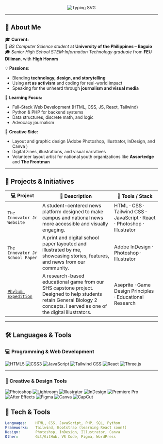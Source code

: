 <!-- HEADER -->
<div align="center">
  <img src="https://readme-typing-svg.demolab.com?font=Fira+Code&pause=1000&color=22D3EE&center=true&vCenter=true&width=435&lines=Hi%2C+I'm+Pj+%F0%9F%91%8B;Creative+%7C+Developer+%7C+Artist;Code+%2B+Design+%3D+Empowerment;STEM-IT+Grad+%7C+CS+Student+@+UP+Baguio" alt="Typing SVG" />
</div>

---

## 🌱 About Me

🎓 **Current:**  
📍 *BS Computer Science student* at **University of the Philippines – Baguio**  
🎓 *Senior High School STEM-Information Technology graduate* from **FEU Diliman**, with **High Honors**

💡 **Passions:**  
- Blending **technology, design, and storytelling**
- Using **art as activism** and coding for real-world impact
- Speaking for the unheard through **journalism and visual media**

🧠 **Learning Focus:**  
- Full-Stack Web Development (HTML, CSS, JS, React, Tailwind)
- Python & PHP for backend systems
- Data structures, discrete math, and logic
- Advocacy journalism

🎨 **Creative Side:**  
- Layout and graphic design (Adobe Photoshop, Illustrator, InDesign, and Canva )
- Digital zines, illustrations, and visual narratives
- Volunteer layout artist for national youth organizations like **Assortedge** and **The Frontman**

---

## 🚀 Projects & Initiatives

| 💻 Project | 🌱 Description | 🔧 Tools / Stack |
|-----------|----------------|------------------|
| `The Innovator Jr Website` | A student-centered news platform designed to make campus and national news more accessible and visually engaging. | HTML · CSS · Tailwind CSS · JavaScript · React · Photoshop · Illustrator |
| `The Innovator Jr School Paper` | A print and digital school paper layouted and illustrated by me, showcasing stories, features, and news from our community. | Adobe InDesign · Photoshop · Illustrator |
| <a href = "https://gd.games/sairon/phylum-expedition">`Phylum Expedition`<a> | A research-based educational game from our SHS capstone project. Designed to help students retain General Biology 2 concepts. I served as one of the digital illustrators. | Aseprite · Game Design Principles · Educational Research |

---

## 🛠️ Languages & Tools

### 💻 Programming & Web Development

<p align="left">
  <img src="https://img.shields.io/badge/HTML5-E34F26?style=for-the-badge&logo=html5&logoColor=white" alt="HTML5"/>
  <img src="https://img.shields.io/badge/CSS3-1572B6?style=for-the-badge&logo=css3&logoColor=white" alt="CSS3"/>
  <img src="https://img.shields.io/badge/JavaScript-F7DF1E?style=for-the-badge&logo=javascript&logoColor=black" alt="JavaScript"/>
  <img src="https://img.shields.io/badge/Tailwind_CSS-38B2AC?style=for-the-badge&logo=tailwind-css&logoColor=white" alt="Tailwind CSS"/>
  <img src="https://img.shields.io/badge/React-20232A?style=for-the-badge&logo=react&logoColor=61DAFB" alt="React"/>
  <img src="https://img.shields.io/badge/Three.js-000000?style=for-the-badge&logo=three.js&logoColor=white" alt="Three.js"/>
</p>

---

### 🎨 Creative & Design Tools

<p align="left">
  <img src="https://img.shields.io/badge/Photoshop-31A8FF?style=for-the-badge&logo=adobe-photoshop&logoColor=white" alt="Photoshop"/>
  <img src="https://img.shields.io/badge/Lightroom-31A8FF?style=for-the-badge&logo=adobe-lightroom&logoColor=white" alt="Lightroom"/>
  <img src="https://img.shields.io/badge/Illustrator-FF9A00?style=for-the-badge&logo=adobe-illustrator&logoColor=white" alt="Illustrator"/>
  <img src="https://img.shields.io/badge/InDesign-FF3366?style=for-the-badge&logo=adobe-indesign&logoColor=white" alt="InDesign"/>
  <img src="https://img.shields.io/badge/Premiere_Pro-9999FF?style=for-the-badge&logo=adobe-premiere-pro&logoColor=white" alt="Premiere Pro"/>
  <img src="https://img.shields.io/badge/After_Effects-9999FF?style=for-the-badge&logo=adobe-after-effects&logoColor=white" alt="After Effects"/>
  <img src="https://img.shields.io/badge/Figma-F24E1E?style=for-the-badge&logo=figma&logoColor=white" alt="Figma"/>
  <img src="https://img.shields.io/badge/Canva-00C4CC?style=for-the-badge&logo=canva&logoColor=white" alt="Canva"/>
  <img src="https://img.shields.io/badge/CapCut-000000?style=for-the-badge&logo=capcut&logoColor=white" alt="CapCut"/>
</p>

## 🧰 Tech & Tools

```yaml
Languages:    HTML, CSS, JavaScript, PHP, SQL, Python
Frameworks:   Tailwind, Bootstrap (learning React soon!)
Design:       Photoshop, InDesign, Illustrator, Canva
Other:        Git/GitHub, VS Code, Figma, WordPress

